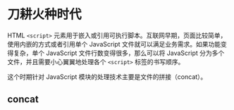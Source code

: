 # 刀耕火种时代

HTML `<script>` 元素用于嵌入或引用可执行脚本。互联网早期，页面比较简单，使用内嵌的方式或者引用单个 JavaScript 文件就可以满足业务需求。如果功能变得复杂，单个 JavaScript 文件行数变得很多，那么可以将 JavaScript 分为多个文件，并且需要小心翼翼地处理各个 `<script>` 标签的书写顺序。

这个时期针对 JavaScript 模块的处理技术主要是文件的拼接（concat）。



## concat

